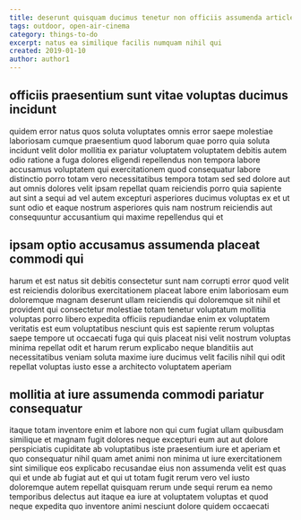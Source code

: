 ```yaml
---
title: deserunt quisquam ducimus tenetur non officiis assumenda article 1772
tags: outdoor, open-air-cinema
category: things-to-do
excerpt: natus ea similique facilis numquam nihil qui
created: 2019-01-10
author: author1
---
```


## officiis praesentium sunt vitae voluptas ducimus incidunt

quidem error natus quos soluta voluptates omnis error saepe molestiae laboriosam cumque praesentium quod laborum quae porro quia soluta incidunt velit dolor mollitia ex pariatur voluptatem voluptatem debitis autem odio ratione a fuga dolores eligendi repellendus non tempora labore accusamus voluptatem qui exercitationem quod consequatur labore distinctio porro totam vero necessitatibus tempora totam sed sed dolore aut aut omnis dolores velit ipsam repellat quam reiciendis porro quia sapiente aut sint a sequi ad vel autem excepturi asperiores ducimus voluptas ex et ut sunt odio et eaque nostrum asperiores quis nam nostrum reiciendis aut consequuntur accusantium qui maxime repellendus qui et

## ipsam optio accusamus assumenda placeat commodi qui

harum et est natus sit debitis consectetur sunt nam corrupti error quod velit est reiciendis doloribus exercitationem placeat labore enim laboriosam eum doloremque magnam deserunt ullam reiciendis qui doloremque sit nihil et provident qui consectetur molestiae totam tenetur voluptatum mollitia voluptas porro libero expedita officiis repudiandae enim ex voluptatem veritatis est eum voluptatibus nesciunt quis est sapiente rerum voluptas saepe tempore ut occaecati fuga qui quis placeat nisi velit nostrum voluptas minima repellat odit et harum rerum explicabo neque blanditiis aut necessitatibus veniam soluta maxime iure ducimus velit facilis nihil qui odit repellat voluptas iusto esse a architecto voluptatem aperiam

## mollitia at iure assumenda commodi pariatur consequatur

itaque totam inventore enim et labore non qui cum fugiat ullam quibusdam similique et magnam fugit dolores neque excepturi eum aut aut dolore perspiciatis cupiditate ab voluptatibus iste praesentium iure et aperiam et quo consequatur nihil quam amet animi non minima ut iure exercitationem sint similique eos explicabo recusandae eius non assumenda velit est quas qui et unde ab fugiat aut et qui ut totam fugit rerum vero vel iusto doloremque autem repellat quisquam rerum unde sequi rerum ea nemo temporibus delectus aut itaque ea iure at voluptatem voluptas et quod neque expedita quo inventore animi nesciunt dolore quidem occaecati
